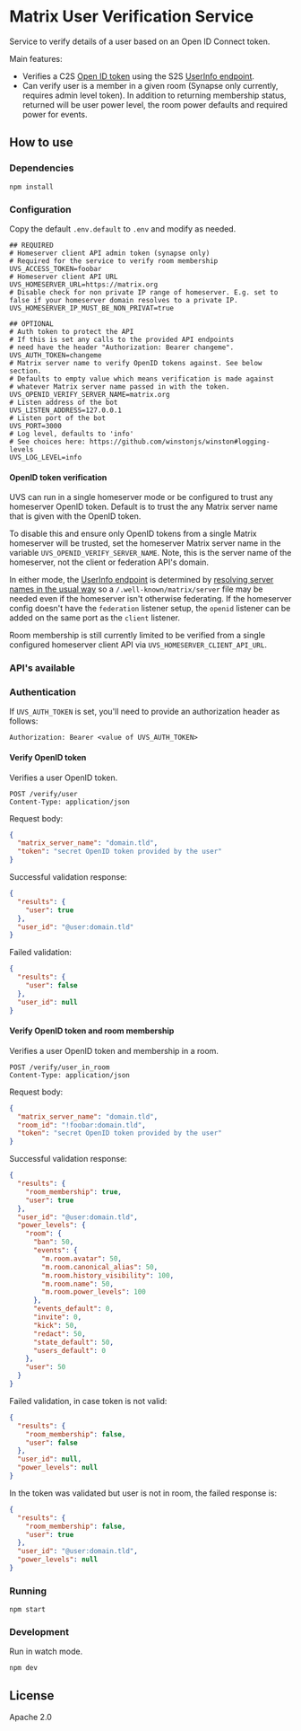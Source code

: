 # Matrix User Verification Service

Service to verify details of a user based on an Open ID Connect token.

Main features:

* Verifies a C2S [Open ID token](https://matrix.org/docs/spec/client_server/r0.6.1#id154)
  using the S2S [UserInfo endpoint](https://matrix.org/docs/spec/server_server/r0.1.4#openid).
* Can verify user is a member in a given room (Synapse only currently, requires admin level token).
  In addition to returning membership status, returned will be user power level, the room power 
  defaults and required power for events.

## How to use

### Dependencies

```
npm install
```

### Configuration

Copy the default `.env.default` to `.env` and modify as needed.

```
## REQUIRED
# Homeserver client API admin token (synapse only)
# Required for the service to verify room membership
UVS_ACCESS_TOKEN=foobar
# Homeserver client API URL
UVS_HOMESERVER_URL=https://matrix.org
# Disable check for non private IP range of homeserver. E.g. set to false if your homeserver domain resolves to a private IP.
UVS_HOMESERVER_IP_MUST_BE_NON_PRIVAT=true

## OPTIONAL
# Auth token to protect the API
# If this is set any calls to the provided API endpoints
# need have the header "Authorization: Bearer changeme".
UVS_AUTH_TOKEN=changeme
# Matrix server name to verify OpenID tokens against. See below section.
# Defaults to empty value which means verification is made against
# whatever Matrix server name passed in with the token.
UVS_OPENID_VERIFY_SERVER_NAME=matrix.org
# Listen address of the bot
UVS_LISTEN_ADDRESS=127.0.0.1
# Listen port of the bot
UVS_PORT=3000
# Log level, defaults to 'info'
# See choices here: https://github.com/winstonjs/winston#logging-levels
UVS_LOG_LEVEL=info
```

#### OpenID token verification

UVS can run in a single homeserver mode or be configured to trust any
homeserver OpenID token. Default is to trust the any Matrix server name
that is given with the OpenID token.

To disable this and ensure only OpenID tokens from a single Matrix homeserver
will be trusted, set the homeserver Matrix server name in the variable
`UVS_OPENID_VERIFY_SERVER_NAME`. Note, this is the server name of the homeserver,
not the client or federation API's domain.

In either mode, the [UserInfo endpoint](https://matrix.org/docs/spec/server_server/r0.1.4#openid)
is determined by [resolving server names in the usual way](https://matrix.org/docs/spec/server_server/latest#resolving-server-names)
so a `/.well-known/matrix/server` file may be needed even if the homeserver
isn't otherwise federating. If the homeserver config doesn't have the `federation`
listener setup, the `openid` listener can be added on the same port as the `client`
listener.

Room membership is still currently limited to be verified from a single
configured homeserver client API via `UVS_HOMESERVER_CLIENT_API_URL`.

### API's available

### Authentication

If `UVS_AUTH_TOKEN` is set, you'll need to provide an authorization header as follows:

    Authorization: Bearer <value of UVS_AUTH_TOKEN>

#### Verify OpenID token

Verifies a user OpenID token.

    POST /verify/user
    Content-Type: application/json

Request body:

```json
{
  "matrix_server_name": "domain.tld",
  "token": "secret OpenID token provided by the user"
}
```

Successful validation response:

```json
{
  "results": {
    "user": true
  },
  "user_id": "@user:domain.tld"
}
```

Failed validation:

```json
{
  "results": {
    "user": false
  },
  "user_id": null
}
```

#### Verify OpenID token and room membership

Verifies a user OpenID token and membership in a room.

    POST /verify/user_in_room
    Content-Type: application/json

Request body:

```json
{
  "matrix_server_name": "domain.tld",
  "room_id": "!foobar:domain.tld",
  "token": "secret OpenID token provided by the user"
}
```

Successful validation response:

```json
{
  "results": {
    "room_membership": true,
    "user": true
  },
  "user_id": "@user:domain.tld",
  "power_levels": {
    "room": {
      "ban": 50,
      "events": {
        "m.room.avatar": 50,
        "m.room.canonical_alias": 50,
        "m.room.history_visibility": 100,
        "m.room.name": 50,
        "m.room.power_levels": 100
      },
      "events_default": 0,
      "invite": 0,
      "kick": 50,
      "redact": 50,
      "state_default": 50,
      "users_default": 0
    },
    "user": 50
  }
}
```

Failed validation, in case token is not valid:

```json
{
  "results": {
    "room_membership": false,
    "user": false
  },
  "user_id": null,
  "power_levels": null
}
```

In the token was validated but user is not in room, the failed response is:

```json
{
  "results": {
    "room_membership": false,
    "user": true
  },
  "user_id": "@user:domain.tld",
  "power_levels": null
}
```

### Running

```
npm start
```

### Development

Run in watch mode.

```
npm dev
```

## License

Apache 2.0
